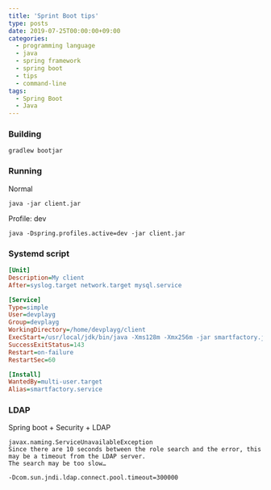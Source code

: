 ```yaml
---
title: 'Sprint Boot tips'
type: posts
date: 2019-07-25T00:00:00+09:00
categories: 
  - programming language
  - java
  - spring framework
  - spring boot
  - tips
  - command-line
tags: 
  - Spring Boot
  - Java
---
```


### Building

    gradlew bootjar
    
### Running

Normal

    java -jar client.jar

Profile: dev

    java -Dspring.profiles.active=dev -jar client.jar

### Systemd script

```ini
[Unit]
Description=My client
After=syslog.target network.target mysql.service

[Service]
Type=simple
User=devplayg
Group=devplayg
WorkingDirectory=/home/devplayg/client
ExecStart=/usr/local/jdk/bin/java -Xms128m -Xmx256m -jar smartfactory.jar
SuccessExitStatus=143
Restart=on-failure
RestartSec=60

[Install]
WantedBy=multi-user.target
Alias=smartfactory.service
```


### LDAP

Spring boot + Security + LDAP
    
    javax.naming.ServiceUnavailableException
    Since there are 10 seconds between the role search and the error, this may be a timeout from the LDAP server.
    The search may be too slow… 
    
    -Dcom.sun.jndi.ldap.connect.pool.timeout=300000
